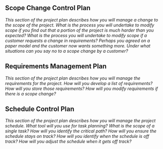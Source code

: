## Scope Change Control Plan

_This section of the project plan describes how you will manage a change to
the scope of the project. What is the process you will undertake to modify scope
if you find out that a portion of the project is much harder than you expected?
What is the process you will undertake to modify scope if a customer requests a
change in requirements? Perhaps you agreed on a paper model and the customer
now wants something more. Under what situations can you say no to a scope change
by a customer?_


## Requirements Management Plan
_This section of the project plan describes how you will manage the requirements
for the project. How will you develop a list of requirements? How will you store
those requirements? How will you modify requirements if there is a scope change?_



## Schedule Control Plan
_This section of the project plan describes how you will manage the project
schedule. What tool will you use for task planning? What is the scope of a
single task? How will you identify the critical path? How will you ensure the
schedule stays on track? How will you identify when the schedule is off track?
How will you adjust the schedule when it gets off track?_

